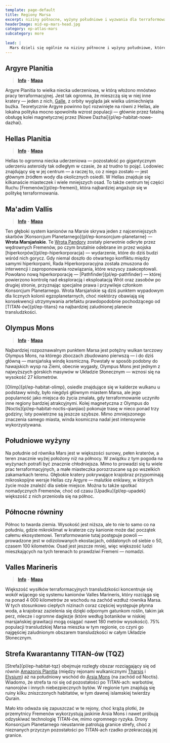 ```yaml
---
template: page-default
title: Regiony Marsa
excerpt: niziny północne, wyżyny południowe i wyzwania dla terraformowania.
headerImage: mid-ep-mars-head.jpg
category: ep-atlas-mars
subcategory: more
      
lead: |
  Mars dzieli się ogólnie na niziny północne i wyżyny południowe, które w wielu miejscach oddzielone są widowiskowymi klifami sięgającymi nawet dwóch kilometrów wysokości. Planeta ma pory roku, podobnie jak Ziemia, a na obu biegunach znajdują się trwałe czapy lodowe, które przetrwały mimo sukcesów transludzkości w ocieplaniu klimatu. Oba obszary stanowią wyzwanie dla terraformowania. Północne równiny są otwarte i smagane wiatrem, natomiast surowe południowe wyżyny pozostają trudnym terenem, na którym życie z trudem się utrzymuje. Mimo to odporne ziemskie gatunki, takie jak kaktusy i sukulenty, potrafią rosnąć w niektórych miejscach.
---
```

## Argyre Planitia
> **[Info](https://pl.wikipedia.org/wiki/Argyre_Planitia)** - **[Mapa](https://planetarynames.wr.usgs.gov/Feature/371)**

Argyre Planitia to wielka niecka uderzeniowa, w którą włożono mnóstwo pracy terraformacyjnej. Jest tak ogromna, że mieszczą się w niej inne kratery — jeden z nich, [Galle](https://planetarynames.wr.usgs.gov/Feature/2080), z orbity wygląda jak wielka uśmiechnięta buźka. Teoretycznie Argyre powinno być rozwinięte na równi z Hellas, ale lokalna polityka mocno spowolniła wzrost populacji — głównie przez fatalną obsługę kolei magnetycznej przez [Nowe Dazhai]{pl/ep-habitat-nowe-dazhai}.

## Hellas Planitia
> **[Info](https://pl.wikipedia.org/wiki/Hellas_Planitia)** - **[Mapa](https://planetarynames.wr.usgs.gov/Feature/2432)**

Hellas to ogromna niecka uderzeniowa — pozostałość po gigantycznym uderzeniu asteroidy tak odległym w czasie, że aż trudno to pojąć. Lodowiec znajdujący się w jej centrum — a raczej to, co z niego zostało — jest głównym źródłem wody dla okolicznych osiedli. W Hellas znajduje się kilkanaście miasteczek i wiele mniejszych osad. To także centrum tej części Ruchu [Fremenów]{pl/ep-fremeni}, która najbardziej angażuje się w politykę terraformowania.

## Ma'adim Vallis

> **[Info](https://pl.wikipedia.org/wiki/Ma%27adim_Vallis)** - **[Mapa](https://planetarynames.wr.usgs.gov/Feature/3772)**

Ten głęboki system kanionów na Marsie skrywa jeden z najcenniejszych skarbów [Konsorcjum Planetarnego]{pl/ep-konsorcjum-planetarne} — **Wrota Marsjańskie**. Te [Wrota Pandory](#) zostały pierwotnie odkryte przez wędrownych Fremenów, po czym brutalnie odebrane im przez wojska [hiperkorpów]{pl/ep-hiperkorporacja} — wydarzenie, które do dziś budzi wśród nich gorycz. Gdy niemal doszło do otwartego konfliktu między samymi hiperkorpami, Rada Hiperkorporacyjna została zmuszona do interwencji i zaproponowania rozwiązania, które wszyscy zaakceptowali. Powołano nową hiperkorporację — [Pathfinder]{pl/ep-pathfinder} — której powierzono kontrolę nad eksploracją i eksploatacją Wrót oraz zasobów po drugiej stronie, przyznając specjalne prawa i przywileje członkom Konsorcjum Planetarnego. Wrota Marsjańskie są dziś punktem wypadowym dla licznych kolonii egzoplanetarnych, choć niektórzy obawiają się konsekwencji utrzymywania artefaktu prawdopodobnie pochodzącego od [TITAN-ów]{pl/ep-titans} na najbardziej zaludnionej planecie transludzkości.

## Olympus Mons
> **[Info](https://pl.wikipedia.org/wiki/Olympus_Mons)** - **[Mapa](https://planetarynames.wr.usgs.gov/Feature/4453)**

Najbardziej rozpoznawalnym punktem Marsa jest potężny wulkan tarczowy Olympus Mons, na którego zboczach zbudowano pierwszą — i do dziś główną — marsjańską windę kosmiczną. Powstały w sposób podobny do hawajskich wysp na Ziemi, obecnie wygasły, Olympus Mons jest jednym z najwyższych górskich masywów w Układzie Słonecznym — wznosi się na wysokość 27 kilometrów.

[Olimp]{pl/ep-habitat-olimp}, osiedle znajdujące się w kalderze wulkanu u podstawy windy, było niegdyś głównym miastem Marsa, ale jego popularność jako miejsca do życia zmalała, gdy terraformowanie uczyniło inne regiony bardziej atrakcyjnymi. Kolej magnetyczna z Olympus do [Noctis]{pl/ep-habitat-noctis-qianjiao} pokonuje trasę w nieco ponad trzy godziny; loty powietrzne są jeszcze szybsze. Mimo zmniejszonego znaczenia samego miasta, winda kosmiczna nadal jest intensywnie wykorzystywana.

## Południowe wyżyny

Na południe od równika Mars jest w większości surowy, pełen kraterów, a teren znacznie wyżej położony niż na północy. W związku z tym pogoda na wyżynach potrafi być znacznie chłodniejsza. Mimo to prowadzi się tu wiele prac terraformacyjnych, a małe miasteczka porozrzucane są po wszelkich zakamarkach terenu. Głębokie kratery pokrywające krajobraz przypominają mikroskopijne wersje Hellas czy Argyre — malutkie enklawy, w których życie może znaleźć dla siebie miejsce. Można tu także spotkać nomadycznych Fremenów, choć od czasu [Upadku]{pl/ep-upadek} większość z nich przeniosła się na północ.

## Północne równiny

Północ to twarda ziemia. Wysokość jest niższa, ale to nie to samo co na południu, gdzie mikroklimat w kraterze czy kanionie może dać początek całemu ekosystemowi. Terraformowanie tutaj postępuje powoli — prowadzone jest w odizolowanych ekostacjach, oddalonych od siebie o 50, czasem 100 kilometrów. Osad jest jeszcze mniej, więc większość ludzi mieszkających na tych terenach to prawdziwi Fremeni — nomadzi.

## Valles Marineris
> **[Info](https://pl.wikipedia.org/wiki/Valles_Marineris)** - **[Mapa](https://planetarynames.wr.usgs.gov/Feature/6288)**

Większość wysiłków terraformacyjnych transludzkości koncentruje się wokół wijącego się systemu kanionów Valles Marineris, który rozciąga się na ponad 4 000 kilometrów ze wschodu na zachód wzdłuż równika Marsa. W tych stosunkowo ciepłych nizinach coraz częściej występuje płynna woda, a krajobraz zazielenia się dzięki odpornym gatunkom roślin, takim jak perz, mlecze i ogromne daglezje (które według botaników w niskiej marsjańskiej grawitacji mogą osiągać nawet 180 metrów wysokości). 75% populacji transludzkiej Marsa mieszka w tym regionie, co czyni go najgęściej zaludnionym obszarem transludzkości w całym Układzie Słonecznym.

## Strefa Kwarantanny TITAN-ów (TQZ)

[Strefa]{pl/ep-habitat-tqz} obejmuje rozległy obszar rozciągający się od równin [Amazonis Planitia](https://en.wikipedia.org/wiki/Amazonis_Planitia) (między rejonami wulkanicznymi [Tharsis](https://pl.wikipedia.org/wiki/Tharsis) i [Elysium](https://pl.wikipedia.org/wiki/Elysium_(region_na_Marsie))) aż na południowy wschód do [Arsia Mons](https://pl.wikipedia.org/wiki/Arsia_Mons) (na zachód od Noctis). Wiadomo, że strefa ta roi się od pozostałości po TITAN-ach: warbotów, nanorojów i innych niebezpiecznych bytów. W regionie tym znajdują się ruiny kilku zniszczonych habitatów, w tym dawnej islamskiej twierdzy Qurain.

Mało kto odważa się zapuszczać w te rejony, choć krążą plotki, że przemytnicy Fremenów wykorzystują jaskinie Arsia Mons i nawet próbują odzyskiwać technologię TITAN-ów, mimo ogromnego ryzyka. Drony Konsorcjum Planetarnego nieustannie patrolują granice strefy, choć z nieznanych przyczyn pozostałości po TITAN-ach rzadko przekraczają jej granice.

